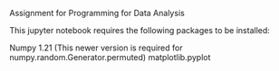 Assignment for Programming for Data Analysis

This jupyter notebook requires the following packages to be installed:

Numpy 1.21 (This newer version is required for numpy.random.Generator.permuted)
matplotlib.pyplot
